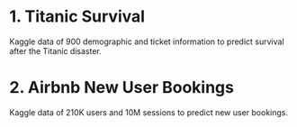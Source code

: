 # 1. Titanic Survival
Kaggle data of 900 demographic and ticket information to predict survival after the Titanic disaster.

# 2. Airbnb New User Bookings
 Kaggle data of 210K users and 10M sessions to predict new user bookings. 
